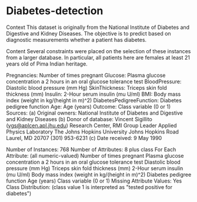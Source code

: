 # Diabetes-detection

Context
This dataset is originally from the National Institute of Diabetes and Digestive and Kidney Diseases. The objective is to predict based on diagnostic measurements whether a patient has diabetes.

Content
Several constraints were placed on the selection of these instances from a larger database. In particular, all patients here are females at least 21 years old of Pima Indian heritage.

Pregnancies: Number of times pregnant
Glucose: Plasma glucose concentration a 2 hours in an oral glucose tolerance test
BloodPressure: Diastolic blood pressure (mm Hg)
SkinThickness: Triceps skin fold thickness (mm)
Insulin: 2-Hour serum insulin (mu U/ml)
BMI: Body mass index (weight in kg/(height in m)^2)
DiabetesPedigreeFunction: Diabetes pedigree function
Age: Age (years)
Outcome: Class variable (0 or 1)
Sources:
(a) Original owners: National Institute of Diabetes and Digestive and
Kidney Diseases
(b) Donor of database: Vincent Sigillito (vgs@aplcen.apl.jhu.edu)
Research Center, RMI Group Leader
Applied Physics Laboratory
The Johns Hopkins University
Johns Hopkins Road
Laurel, MD 20707
(301) 953-6231
(c) Date received: 9 May 1990

Number of Instances: 768
Number of Attributes: 8 plus class
For Each Attribute: (all numeric-valued)
Number of times pregnant
Plasma glucose concentration a 2 hours in an oral glucose tolerance test
Diastolic blood pressure (mm Hg)
Triceps skin fold thickness (mm)
2-Hour serum insulin (mu U/ml)
Body mass index (weight in kg/(height in m)^2)
Diabetes pedigree function
Age (years)
Class variable (0 or 1)
Missing Attribute Values: Yes
Class Distribution: (class value 1 is interpreted as "tested positive for
diabetes")
